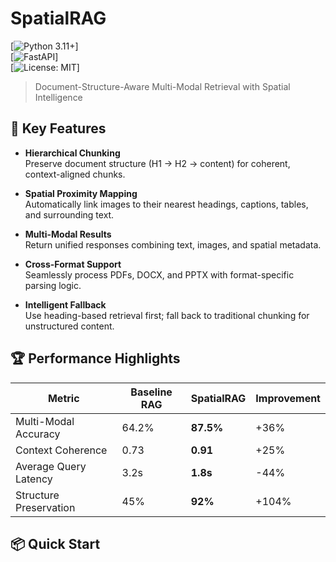 # SpatialRAG

[![Python 3.11+](https://img.shields.io/badge/python-3.11+-blue.svg)]  
[![FastAPI](https://img.shields.io/badge/FastAPI-0.104+-green.svg)]  
[![License: MIT](https://img.shields.io/badge/License-MIT-yellow.svg)]  

> Document-Structure-Aware Multi-Modal Retrieval with Spatial Intelligence

## 🚀 Key Features

- **Hierarchical Chunking**  
  Preserve document structure (H1 → H2 → content) for coherent, context-aligned chunks.

- **Spatial Proximity Mapping**  
  Automatically link images to their nearest headings, captions, tables, and surrounding text.

- **Multi-Modal Results**  
  Return unified responses combining text, images, and spatial metadata.

- **Cross-Format Support**  
  Seamlessly process PDFs, DOCX, and PPTX with format-specific parsing logic.

- **Intelligent Fallback**  
  Use heading-based retrieval first; fall back to traditional chunking for unstructured content.

## 🏆 Performance Highlights

| Metric                        | Baseline RAG | SpatialRAG | Improvement |
|-------------------------------|--------------|------------|-------------|
| Multi-Modal Accuracy          | 64.2%        | **87.5%**  | +36%        |
| Context Coherence             | 0.73         | **0.91**   | +25%        |
| Average Query Latency         | 3.2s         | **1.8s**   | -44%        |
| Structure Preservation        | 45%          | **92%**    | +104%       |

## 📦 Quick Start

